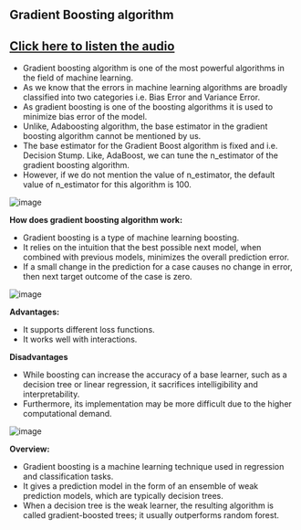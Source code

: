 ## Gradient Boosting algorithm
## [Click here to listen the audio](https://drive.google.com/file/d/12Jj_ni9M4F68W09CStEuGTCD4W5iOqBn/view?usp=sharing)

- Gradient boosting algorithm is one of the most powerful algorithms in the field of machine learning. 
- As we know that the errors in machine learning algorithms are broadly classified into two categories i.e. Bias Error and Variance Error. 
- As gradient boosting is one of the boosting algorithms it is used to minimize bias error of the model.
- Unlike, Adaboosting algorithm, the base estimator in the gradient boosting algorithm cannot be mentioned by us. 
- The base estimator for the Gradient Boost algorithm is fixed and i.e. Decision Stump. Like, AdaBoost, we can tune the n_estimator of the gradient boosting algorithm. 
- However, if we do not mention the value of n_estimator, the default value of n_estimator for this algorithm is 100.

![image](https://user-images.githubusercontent.com/79050917/143843489-110b160c-4ccc-456f-9926-0fee6862391a.png)

**How does gradient boosting algorithm work:**
- Gradient boosting is a type of machine learning boosting. 
- It relies on the intuition that the best possible next model, when combined with previous models, minimizes the overall prediction error.
- If a small change in the prediction for a case causes no change in error, then next target outcome of the case is zero.

![image](https://user-images.githubusercontent.com/79050917/143843540-6ef94bce-0158-452d-94d9-11534340361c.png)

**Advantages:**
- It supports different loss functions.
- It works well with interactions.

**Disadvantages**
- While boosting can increase the accuracy of a base learner, such as a decision tree or linear regression, it sacrifices intelligibility and interpretability.
- Furthermore, its implementation may be more difficult due to the higher computational demand.

![image](https://user-images.githubusercontent.com/79050917/143843569-46e0664a-da71-488d-9954-b36ffc5f081b.png)

**Overview:**
- Gradient boosting is a machine learning technique used in regression and classification tasks. 
- It gives a prediction model in the form of an ensemble of weak prediction models, which are typically decision trees.
- When a decision tree is the weak learner, the resulting algorithm is called gradient-boosted trees; it usually outperforms random forest.

